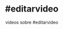 ---
layout: tag
title: "#editarvideo"
subtitle: "videos sobre #editarvideo"
tag-name: editarvideo
---